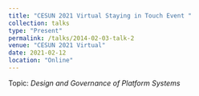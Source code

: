 ```yaml
---
title: "CESUN 2021 Virtual Staying in Touch Event "
collection: talks
type: "Present"
permalink: /talks/2014-02-03-talk-2
venue: "CESUN 2021 Virtual"
date: 2021-02-12
location: "Online"
---
```



Topic: <i> Design and Governance of Platform Systems</i>
